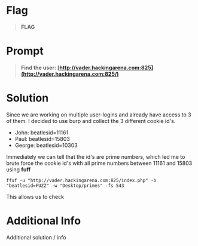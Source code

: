# Flag

> **FLAG**

# Prompt

> **Find the user: [http://vader.hackingarena.com:825](http://vader.hackingarena.com:825/)**

# Solution

Since we are working on multiple user-logins and already have access to 3 of them. I decided to use burp and collect the 3 different cookie id's.

* John: beatlesid=11161
* Paul: beatlesid=15803
* George: beatlesid=10303

Immediately we can tell that the id's are prime numbers, which led me to brute force the cookie id's with all prime numbers between 11161 and 15803 using **fuff**

```
ffuf -u "http://vader.hackingarena.com:825/index.php" -b "beatlesid=FUZZ" -w "Desktop/primes" -fs 543
```

This allows us to check 

# Additional Info

Additional solution / info